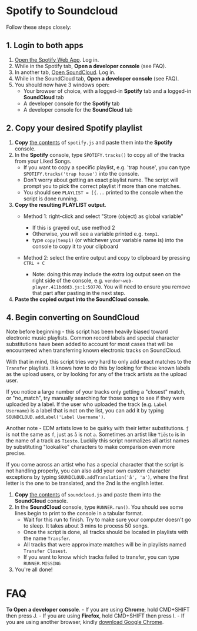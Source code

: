 # Spotify to Soundcloud
Follow these steps closely:

## 1. Login to both apps
1. [Open the Spotify Web App](https://open.spotify.com). Log in.
2. While in the Spotify tab, **Open a developer console** (see FAQ).
3. In another tab, [Open SoundCloud](https://soundcloud.com). Log in.
4. While in the SoundCloud tab, **Open a developer console** (see FAQ).
5. You should now have 3 windows open:
    - Your browser of choice, with a logged-in **Spotify** tab and a logged-in **SoundCloud** tab
    - A developer console for the **Spotify** tab
    - A developer console for the **SoundCloud** tab

## 2. Copy your desired Spotify playlist
1. **Copy** [the contents](https://raw.githubusercontent.com/NcUltimate/scurmp/main/spotify.js) of `spotify.js` and paste them into the **Spotify** console.
2. In the **Spotify** console, type `SPOTIFY.tracks()` to copy all of the tracks from your Liked Songs.
    - If you want to copy a specific playlist, e.g. 'trap house', you can type `SPOTIFY.tracks('trap house')` into the console.
    - Don't worry about getting an exact playlist name. The script will prompt you to pick the correct playlist if more than one matches.
    - You should see `PLAYLIST = [{...` printed to the console when the script is done running.
3. **Copy the resulting PLAYLIST output**.
    - Method 1: right-click and select "Store (object) as global variable"
        - If this is grayed out, use method 2
        - Otherwise, you will see a variable printed e.g. `temp1`.
        - type `copy(temp1)` (or whichever your variable name is) into the console to copy it to your clipboard

    - Method 2: select the entire output and copy to clipboard by pressing `CTRL + C`
        - Note: doing this may include the extra log output seen on the right side of the console, e.g. `vendor~web-player.411bddd3.js:1:50770`.
            You will need to ensure you remove that part after pasting in the next step.
4. **Paste the copied output into the SoundCloud console**.

## 4. Begin converting on SoundCloud
Note before beginning - this script has been heavily biased toward electronic music playlists. Common record labels and special character substitutions have been added to account for most cases that will be encountered when transferring known electronic tracks on SoundCloud.

With that in mind, this script tries very hard to only add exact matches to the `Transfer` playlists. It knows how to do this by looking for these known labels as the upload users, or by looking for any of the track artists as the upload user.

If you notice a large number of your tracks only getting a "closest" match, or "no_match", try manually searching for those songs to see if they were uploaded by a label. If the user who uploaded the track (e.g. `Label Username`) is a label that is not on the list, you can add it by typing `SOUNDCLOUD.addLabel('Label Username')`.

Another note - EDM artists love to be quirky with their letter substitutions. `ƒ` is not the same as `f`, just as `å` is not `a`. Sometimes an artist like `Tiësto` is in the name of a track as `Tiesto`. Luckily this script normalizes all artist names by substituting "lookalike" characters to make comparison even more precise.

If you come across an artist who has a special character that the script is not handling properly, you can also add your own custom character exceptions by typing `SOUNDCLOUD.addTranslation('å', 'a')`, where the first letter is the one to be translated, and the 2nd is the english letter.

1. **Copy** [the contents](https://raw.githubusercontent.com/NcUltimate/scurmp/main/soundcloud.js) of `soundcloud.js` and paste them into the **SoundCloud** console.
2. In the **SoundCloud** console, type `RUNNER.run()`. You should see some lines begin to print to the console in a tabular format.
    - Wait for this run to finish. Try to make sure your computer doesn't go to sleep. It takes about 3 mins to process 50 songs.
    - Once the script is done, all tracks should be located in playlists with the name `Transfer`.
    - All tracks that were approximate matches will be in playlists named `Transfer Closest`.
    - If you want to know which tracks failed to transfer, you can type `RUNNER.MISSING`
3. You're all done!

# FAQ
**To Open a developer console**.
    - If you are using **Chrome**, hold CMD+SHIFT then press J.
    - If you are using **Firefox**, hold CMD+SHIFT then press I.
    - If you are using another browser, kindly [download Google Chrome](https://www.google.com/chrome/thank-you.html?statcb=0&installdataindex=empty&defaultbrowser=0#).